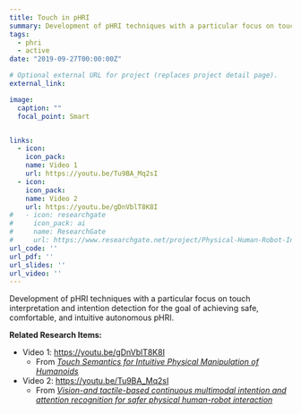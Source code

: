 ```yaml
---
title: Touch in pHRI
summary: Development of pHRI techniques with a particular focus on touch interpretation and intention detection for the goal of achieving safe, comfortable, and intuitive autonomous pHRI.
tags:
  - phri
  - active
date: "2019-09-27T00:00:00Z"

# Optional external URL for project (replaces project detail page).
external_link: 

image:
  caption: ""
  focal_point: Smart


links:
  - icon: 
    icon_pack: 
    name: Video 1
    url: https://youtu.be/Tu9BA_Mq2sI
  - icon: 
    icon_pack: 
    name: Video 2
    url: https://youtu.be/gDnVblT8K8I
#   - icon: researchgate
#     icon_pack: ai
#     name: ResearchGate
#     url: https://www.researchgate.net/project/Physical-Human-Robot-Interaction-3
url_code: ''
url_pdf: ''
url_slides: ''
url_video: ''
---
```

Development of pHRI techniques with a particular focus on touch interpretation and intention detection for the goal of achieving safe, comfortable, and intuitive autonomous pHRI.

**Related Research Items:** 
* Video 1: https://youtu.be/gDnVblT8K8I
  * From *[Touch Semantics for Intuitive Physical Manipulation of Humanoids](https://scholar.google.ca/citations?view_op=view_citation&hl=en&user=rddmHA4AAAAJ&sortby=pubdate&authuser=1&citation_for_view=rddmHA4AAAAJ:_FxGoFyzp5QC)*
* Video 2: https://youtu.be/Tu9BA_Mq2sI
  * From *[Vision-and tactile-based continuous multimodal intention and attention recognition for safer physical human-robot interaction](https://scholar.google.ca/citations?view_op=view_citation&hl=en&user=rddmHA4AAAAJ&sortby=pubdate&authuser=1&citation_for_view=rddmHA4AAAAJ:eQOLeE2rZwMC)*